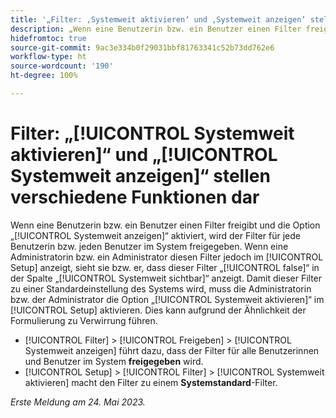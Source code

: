 ```yaml
---
title: '„Filter: ‚Systemweit aktivieren‘ und ‚Systemweit anzeigen‘ stellen verschiedene Funktionen dar“'
description: „Wenn eine Benutzerin bzw. ein Benutzer einen Filter freigibt und die Option [!UICONTROL Systemweit anzeigen] aktiviert, wird der Filter für jede Benutzerin bzw. jeden Benutzer im System freigegeben. Wenn eine Administratorin bzw. ein Administrator diesen Filter jedoch im [!UICONTROL Setup] anzeigt, sieht sie bzw. er, dass dieser Filter [!UICONTROL false] in der Spalte [!UICONTROL Systemweit sichtbar] anzeigt. Damit dieser Filter zu einer Standardeinstellung des Systems wird, muss die Administratorin bzw. der Administrator die Option [!UICONTROL Systemweit aktivieren] im Setup aktivieren. Dies kann aufgrund der Ähnlichkeit der Formulierungen zu Verwirrung führen.“
hidefromtoc: true
source-git-commit: 9ac3e334b0f29031bbf81763341c52b73dd762e6
workflow-type: ht
source-wordcount: '190'
ht-degree: 100%

---
```



# Filter: „[!UICONTROL Systemweit aktivieren]“ und „[!UICONTROL Systemweit anzeigen]“ stellen verschiedene Funktionen dar

Wenn eine Benutzerin bzw. ein Benutzer einen Filter freigibt und die Option „[!UICONTROL Systemweit anzeigen]“ aktiviert, wird der Filter für jede Benutzerin bzw. jeden Benutzer im System freigegeben. Wenn eine Administratorin bzw. ein Administrator diesen Filter jedoch im [!UICONTROL Setup] anzeigt, sieht sie bzw. er, dass dieser Filter „[!UICONTROL false]“ in der Spalte „[!UICONTROL Systemweit sichtbar]“ anzeigt. Damit dieser Filter zu einer Standardeinstellung des Systems wird, muss die Administratorin bzw. der Administrator die Option „[!UICONTROL Systemweit aktivieren]“ im [!UICONTROL Setup] aktivieren. Dies kann aufgrund der Ähnlichkeit der Formulierung zu Verwirrung führen.

* [!UICONTROL Filter] > [!UICONTROL Freigeben] > [!UICONTROL Systemweit anzeigen] führt dazu, dass der Filter für alle Benutzerinnen und Benutzer im System **freigegeben** wird.
* [!UICONTROL Setup] > [!UICONTROL Filter] > [!UICONTROL Systemweit aktivieren] macht den Filter zu einem **Systemstandard**-Filter.

_Erste Meldung am 24. Mai 2023._

